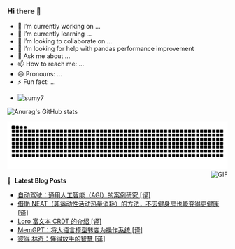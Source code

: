 ### Hi there 👋
<!--
**alloevil/alloevil** is a ✨ _special_ ✨ repository because its `README.md` (this file) appears on your GitHub profile.

Here are some ideas to get you started:

- 🔭 I’m currently working on ...
- 🌱 I’m currently learning ...
- 👯 I’m looking to collaborate on ...
- 🤔 I’m looking for help with ...
- 💬 Ask me about ...
- 📫 How to reach me: ...
- 😄 Pronouns: ...
- ⚡ Fun fact: ...
-->

- 🔭 I’m currently working on ...
- 🌱 I’m currently learning ...
- 👯 I’m looking to collaborate on ...
- 🤔 I’m looking for help with pandas performance improvement
- 💬 Ask me about ...
- 📫 How to reach me: ...
- 😄 Pronouns: ...
- ⚡ Fun fact: ...
  
+ ![sumy7](https://komarev.com/ghpvc/?username=alloevil)

![Anurag's GitHub stats](https://github-readme-stats.vercel.app/api?username=alloevil&show_icons=true&bg_color=00000000)

<picture align="center">
  <source media="(prefers-color-scheme: dark)" srcset="https://github.com/alloevil/alloevil/blob/output/github-contribution-grid-snake.svg">
  <source media="(prefers-color-scheme: dark)" srcset="https://github.com/alloevil/alloevil/blob/output/github-contribution-grid-snake.svg">
  <img alt="github contribution grid snake animation" src="https://github.com/alloevil/alloevil/blob/output/github-contribution-grid-snake.svg">
</picture>

<img align="right" alt="GIF" src="https://raw.githubusercontent.com/JoeyBling/JoeyBling/master/pic/pusheencode.gif" />

📕 &nbsp;**Latest Blog Posts**
<!-- BLOG-POST-LIST:START -->
- [自动驾驶：通用人工智能（AGI）的案例研究 [译]](https://baoyu.io/translations/ai/self-driving-as-a-case-study-for-agi)
- [借助 NEAT（非运动性活动热量消耗）的方法，不去健身房也能变得更健康 [译]](https://baoyu.io/translations/fitness/neat-fitness-non-exercise-activity-thermogenesis)
- [Loro 富文本 CRDT 的介绍 [译]](https://baoyu.io/translations/frontend/introduction-to-loros-rich-text-crdt)
- [MemGPT：将大语言模型转变为操作系统 [译]](https://baoyu.io/translations/ai-paper/2310.08560-memgpt-towards-llms-as-operating-systems)
- [彼得·林奇：懂得放手的智慧 [译]](https://baoyu.io/translations/investment/peter-lynch-the-wisdom-of-walking)
<!-- BLOG-POST-LIST:END -->
